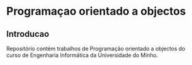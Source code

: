 # Programaçao orientado a objectos
## Introducao
Repositório contém trabalhos de Programação orientado a objectos do curso de Engenharia Informática da Universidade do Minho.
